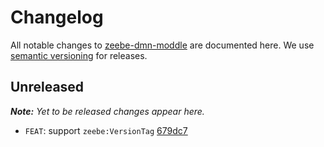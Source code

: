 # Changelog

All notable changes to [zeebe-dmn-moddle](https://github.com/camunda/zeebe-dmn-moddle) are documented here. We use [semantic versioning](http://semver.org/) for releases.

## Unreleased

___Note:__ Yet to be released changes appear here._

* `FEAT`: support `zeebe:VersionTag` [679dc7](https://github.com/camunda/zeebe-dmn-moddle/commit/679dc7edf7f02edc58af5e5ff2981118ce312cc5)
